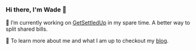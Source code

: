 ### Hi there, I'm Wade 👋

💸  I’m currently working on [GetSettledUp](https://getsettledup.com) in my spare time. A better way to split shared bills. 

👀  To learn more about me and what I am up to checkout my [blog](https://wadestriebel.com). 
